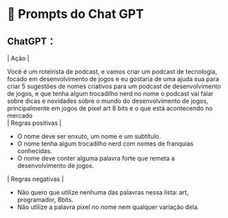 # 🧠 Prompts do Chat GPT

## ChatGPT：

|   Ação   | 

Você é um roteirista de podcast, e vamos criar um podcast de tecnologia, focado em desenvolvimento de jogos e eu gostaria de uma ajuda sua para criar 5 sugestões de nomes criativos para um podcast de desenvolvimento de jogos, e que tenha algum trocadilho nerd no nome o podcast vai falar sobre dicas e novidades sobre o mundo do desenvolvimento de jogos, principalmente em jogos de pixel art 8 bits e o que está acontecendo no mercado                                                                                                                                                       
|   Regras positivas   | 
- O nome deve ser enxuto, um nome e um subtítulo. 
- O nome tenha algum trocadilho nerd com nomes de franquias conhecidas. 
- O nome deve conter alguma palavra forte que remeta a desenvolvimento de jogos.

|   Regras negativas   | 
- Não quero que utilize nenhuma das palavras nessa lista: art, programador, 8bits. 
- Não utilize a palavra pixel no nome nem qualquer variação dela.
